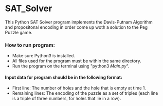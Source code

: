 # SAT_Solver
This Python SAT Solver program implements the Davis-Putnam Algorithm and propositonal encoding in order come up woth a solution to the Peg Puzzle game.

### How to run program:
- Make sure Python3 is installed.
- All files used for the program must be within the same directory.
- Run the program on the terminal using "python3 _Main.py_". 

#### Input data for program should be in the following format:
- First line: The number of holes and the hole that is empty at time 1.
- Remaining lines: The encoding of the puzzle as a set of triples (each line is a triple of three numbers, for holes that lie in a row).
